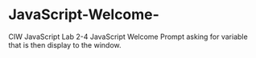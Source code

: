 # JavaScript-Welcome-
CIW JavaScript Lab 2-4 JavaScript Welcome Prompt asking for variable that is then display to the window.
